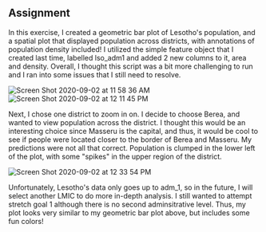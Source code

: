 ## Assignment
In this exercise, I created a geometric bar plot of Lesotho's population, and a spatial plot that displayed population across districts, with annotations of population density included! I utilized the simple feature object that I created last time, labelled lso_adm1 and added 2 new columns to it, area and density. Overall, I thought this script was a bit more challenging to run and I ran into some issues that I still need to resolve. 



![Screen Shot 2020-09-02 at 11 58 36 AM](https://user-images.githubusercontent.com/60228374/92009553-b16d1180-ed16-11ea-8d63-cdbbdc5ddb44.png)
![Screen Shot 2020-09-02 at 12 11 45 PM](https://user-images.githubusercontent.com/60228374/92009556-b29e3e80-ed16-11ea-8e2a-70f9c8bbecdd.png)

Next, I chose one district to zoom in on. I decide to choose Berea, and wanted to view population across the district. I thought this would be an interesting choice since Masseru is the capital, and thus, it would be cool to see if people were located closer to the border of Berea and Masseru. My predictions were not all that correct. Population is clumped in the lower left of the plot, with some "spikes" in the upper region of the district. 

![Screen Shot 2020-09-02 at 12 33 54 PM](https://user-images.githubusercontent.com/60228374/92011273-d5c9ed80-ed18-11ea-8cf5-ab9fc64129b1.png)

Unfortunately, Lesotho's data only goes up to adm_1, so in the future, I will select another LMIC to do more in-depth analysis. I still wanted to attempt stretch goal 1 although there is no second adminsitrative level. Thus, my plot looks very similar to my geometric bar plot above, but includes some fun colors!

